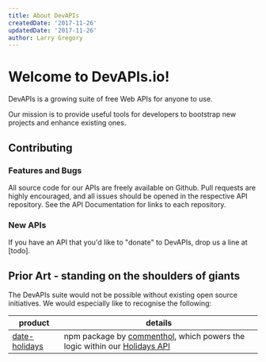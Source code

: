 ```yaml
---
title: About DevAPIs
createdDate: '2017-11-26'
updatedDate: '2017-11-26'
author: Larry Gregory
---
```


# Welcome to DevAPIs.io!
DevAPIs is a growing suite of free Web APIs for anyone to use.


Our mission is to provide useful tools for developers to bootstrap new projects and enhance existing ones.

## Contributing

### Features and Bugs
All source code for our APIs are freely available on Github. Pull requests are highly encouraged, and all issues should be opened in the respective API repository.
See the API Documentation for links to each repository.

### New APIs
If you have an API that you'd like to "donate" to DevAPIs, drop us a line at [todo].


## Prior Art - standing on the shoulders of giants
The DevAPIs suite would not be possible without existing open source initiatives. We would especially like to recognise the following:

| product | details |
| ------- | ------- |
| [date-holidays](https://github.com/commenthol/date-holidays) | npm package by [commenthol](https://github.com/commenthol), which powers the logic within our [Holidays API](/docs/holiday)

